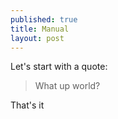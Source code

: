 ```yaml
---
published: true
title: Manual
layout: post
---
```

Let's start with a quote:

> What up world?

That's it
